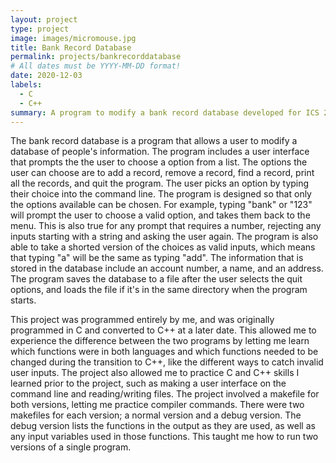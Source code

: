 ```yaml
---
layout: project
type: project
image: images/micromouse.jpg
title: Bank Record Database
permalink: projects/bankrecorddatabase
# All dates must be YYYY-MM-DD format!
date: 2020-12-03
labels:
  - C
  - C++
summary: A program to modify a bank record database developed for ICS 212.
---
```



The bank record database is a program that allows a user to modify a database of people's information. The program includes a user interface that prompts the the user to choose a option from a list. The options the user can choose are to add a record, remove a record, find a record, print all the records, and quit the program. The user picks an option by typing their choice into the command line. The program is designed so that only the options available can be chosen. For example, typing "bank" or "123" will prompt the user to choose a valid option, and takes them back to the menu. This is also true for any prompt that requires a number, rejecting any inputs starting with a string and asking the user again. The program is also able to take a shorted version of the choices as valid inputs, which means that typing "a" will be the same as typing "add". The information that is stored in the database include an account number, a name, and an address. The program saves the database to a file after the user selects the quit options, and loads the file if it's in the same directory when the program starts.

This project was programmed entirely by me, and was originally programmed in C and converted to C++ at a later date. This allowed me to experience the difference between the two programs by letting me learn which functions were in both languages and which functions needed to be changed during the transition to C++, like the different ways to catch invalid user inputs. The project also allowed me to practice C and C++ skills I learned prior to the project, such as making a user interface on the command line and reading/writing files. The project involved a makefile for both versions, letting me practice compiler commands. There were two makefiles for each version; a normal version and a debug version. The debug version lists the functions in the output as they are used, as well as any input variables used in those functions. This taught me how to run two versions of a single program.
